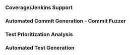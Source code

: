 ### Coverage/Jenkins Support


### Automated Commit Generation - Commit Fuzzer


### Test Prioritization Analysis


### Automated Test Generation

